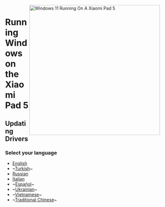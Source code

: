 ﻿<img align="right" src="https://raw.githubusercontent.com/erdilS/Port-Windows-11-Xiaomi-Pad-5/main/nabu.png" width="425" alt="Windows 11 Running On A Xiaomi Pad 5">

# Running Windows on the Xiaomi Pad 5

## Updating Drivers

### Select your language

- [English](English/update-en.md)
- ~[Turkish](Turkish/update-tr.md)~
- [Russian](Russian/update-ru.md)
- [Italian](Italian/aggiornamento-driver-it.md)
- ~[Español](Español/Actualizar-es.md)~
- ~[Ukrainian](Ukrainian/update-uk.md)~
- ~[Vietnamese](Vietnamese/update-vi.md)~
- ~[Traditional Chinese](Traditional%20Chinese/update-tw.md)~
